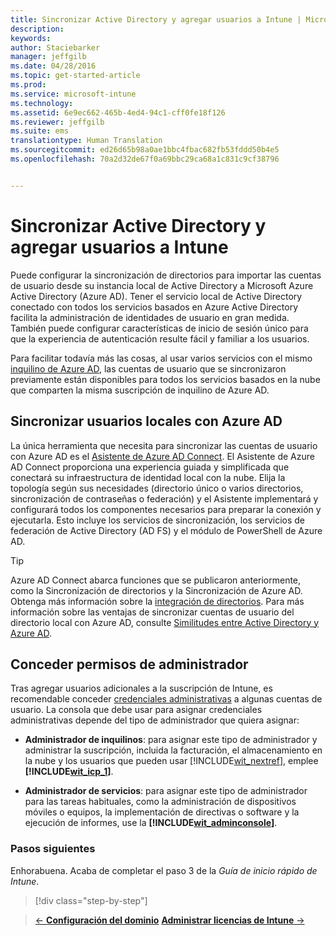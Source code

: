 ```yaml
---
title: Sincronizar Active Directory y agregar usuarios a Intune | Microsoft Intune
description: 
keywords: 
author: Staciebarker
manager: jeffgilb
ms.date: 04/28/2016
ms.topic: get-started-article
ms.prod: 
ms.service: microsoft-intune
ms.technology: 
ms.assetid: 6e9ec662-465b-4ed4-94c1-cff0fe18f126
ms.reviewer: jeffgilb
ms.suite: ems
translationtype: Human Translation
ms.sourcegitcommit: ed26d65b98a0ae1bbc4fbac682fb53fddd50b4e5
ms.openlocfilehash: 70a2d32de67f0a69bbc29ca68a1c831c9cf38796


---
```



# Sincronizar Active Directory y agregar usuarios a Intune
Puede configurar la sincronización de directorios para importar las cuentas de usuario desde su instancia local de Active Directory a Microsoft Azure Active Directory (Azure AD). Tener el servicio local de Active Directory conectado con todos los servicios basados en Azure Active Directory facilita la administración de identidades de usuario en gran medida. También puede configurar características de inicio de sesión único para que la experiencia de autenticación resulte fácil y familiar a los usuarios.

Para facilitar todavía más las cosas, al usar varios servicios con el mismo [inquilino de Azure AD](http://technet.microsoft.com/library/jj573650.aspx#BKMK_WhatIsAnAzureADTenant), las cuentas de usuario que se sincronizaron previamente están disponibles para todos los servicios basados en la nube que comparten la misma suscripción de inquilino de Azure AD.

## Sincronizar usuarios locales con Azure AD
La única herramienta que necesita para sincronizar las cuentas de usuario con Azure AD es el [Asistente de Azure AD Connect](https://www.microsoft.com/download/details.aspx?id=47594). El Asistente de Azure AD Connect proporciona una experiencia guiada y simplificada que conectará su infraestructura de identidad local con la nube.  Elija la topología según sus necesidades (directorio único o varios directorios, sincronización de contraseñas o federación) y el Asistente implementará y configurará todos los componentes necesarios para preparar la conexión y ejecutarla. Esto incluye los servicios de sincronización, los servicios de federación de Active Directory (AD FS) y el módulo de PowerShell de Azure AD.

> [!TIP]
> Azure AD Connect abarca funciones que se publicaron anteriormente, como la Sincronización de directorios y la Sincronización de Azure AD. Obtenga más información sobre la [integración de directorios](http://technet.microsoft.com/library/jj573653.aspx). Para más información sobre las ventajas de sincronizar cuentas de usuario del directorio local con Azure AD, consulte [Similitudes entre Active Directory y Azure AD](http://technet.microsoft.com/library/dn518177.aspx).

## Conceder permisos de administrador
Tras agregar usuarios adicionales a la suscripción de Intune, es recomendable conceder [credenciales administrativas](administrative-accounts-websites-perms.md) a algunas cuentas de usuario. La consola que debe usar para asignar credenciales administrativas depende del tipo de administrador que quiera asignar:

-   **Administrador de inquilinos**: para asignar este tipo de administrador y administrar la suscripción, incluida la facturación, el almacenamiento en la nube y los usuarios que pueden usar [!INCLUDE[wit_nextref](../includes/wit_nextref_md.md)], emplee **[!INCLUDE[wit_icp_1](../includes/wit_icp_1_md.md)]**.

-   **Administrador de servicios**: para asignar este tipo de administrador para las tareas habituales, como la administración de dispositivos móviles o equipos, la implementación de directivas o software y la ejecución de informes, use la **[!INCLUDE[wit_adminconsole](../includes/wit_adminconsole_md.md)]**.


### Pasos siguientes
Enhorabuena. Acaba de completar el paso 3 de la *Guía de inicio rápido de Intune*.

>[!div class="step-by-step"]

>[&larr; **Configuración del dominio**](.\start-with-a-paid-subscription-to-microsoft-intune-step-2.md) [**Administrar licencias de Intune** &rarr;](.\start-with-a-paid-subscription-to-microsoft-intune-step-4.md)  



<!--HONumber=Jun16_HO4-->


